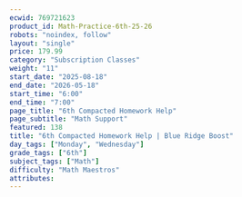 ```yaml
---
ecwid: 769721623
product_id: Math-Practice-6th-25-26
robots: "noindex, follow"
layout: "single"
price: 179.99
category: "Subscription Classes"
weight: "11"
start_date: "2025-08-18"
end_date: "2026-05-18"
start_time: "6:00"
end_time: "7:00"
page_title: "6th Compacted Homework Help"
page_subtitle: "Math Support"
featured: 138
title: "6th Compacted Homework Help | Blue Ridge Boost"
day_tags: ["Monday", "Wednesday"]
grade_tags: ["6th"]
subject_tags: ["Math"]
difficulty: "Math Maestros"
attributes:
---
```

